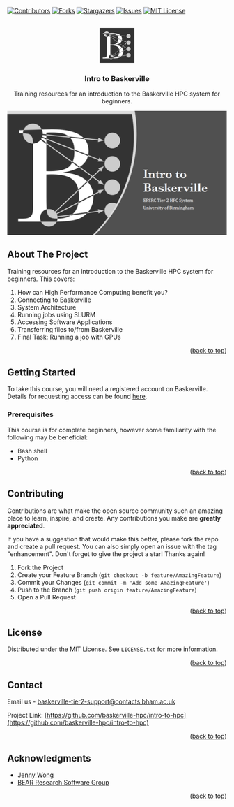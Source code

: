 <a name="readme-top"></a>

<!-- PROJECT SHIELDS -->
[![Contributors][contributors-shield]][contributors-url]
[![Forks][forks-shield]][forks-url]
[![Stargazers][stars-shield]][stars-url]
[![Issues][issues-shield]][issues-url]
[![MIT License][license-shield]][license-url]



<!-- PROJECT LOGO -->
<br />
<div align="center">
  <a href="https://github.com/baskerville-hpc/intro-to-baskerville">
    <img src="images/logo.png" alt="Logo" width="80" height="80">
  </a>

<h3 align="center">Intro to Baskerville</h3>

  <p align="center">
    Training resources for an introduction to the Baskerville HPC system for beginners.
    <br />
  </p>
</div>



![screenshot](images/screenshot.png)

<!-- ABOUT THE PROJECT -->
## About The Project

Training resources for an introduction to the Baskerville HPC system for beginners. This covers:

1. How can High Performance Computing benefit you?
2. Connecting to Baskerville
3. System Architecture
4. Running jobs using SLURM
5. Accessing Software Applications
6. Transferring files to/from Baskerville
7. Final Task: Running a job with GPUs

<p align="right">(<a href="#readme-top">back to top</a>)</p>



<!-- GETTING STARTED -->
## Getting Started

To take this course, you will need a registered account on Baskerville. Details for requesting access can be found [here](https://docs.baskerville.ac.uk/request-access/).

### Prerequisites

This course is for complete beginners, however some familiarity with the following may be beneficial:

- Bash shell
- Python


<p align="right">(<a href="#readme-top">back to top</a>)</p>



<!-- CONTRIBUTING -->
## Contributing

Contributions are what make the open source community such an amazing place to learn, inspire, and create. Any contributions you make are **greatly appreciated**.

If you have a suggestion that would make this better, please fork the repo and create a pull request. You can also simply open an issue with the tag "enhancement".
Don't forget to give the project a star! Thanks again!

1. Fork the Project
2. Create your Feature Branch (`git checkout -b feature/AmazingFeature`)
3. Commit your Changes (`git commit -m 'Add some AmazingFeature'`)
4. Push to the Branch (`git push origin feature/AmazingFeature`)
5. Open a Pull Request

<p align="right">(<a href="#readme-top">back to top</a>)</p>



<!-- LICENSE -->
## License

Distributed under the MIT License. See `LICENSE.txt` for more information.

<p align="right">(<a href="#readme-top">back to top</a>)</p>



<!-- CONTACT -->
## Contact

Email us - baskerville-tier2-support@contacts.bham.ac.uk

Project Link: [https://github.com/baskerville-hpc/intro-to-hpc](https://github.com/baskerville-hpc/intro-to-hpc)

<p align="right">(<a href="#readme-top">back to top</a>)</p>



<!-- ACKNOWLEDGMENTS -->
## Acknowledgments

* [Jenny Wong](https://github.com/jnywong)
* [BEAR Research Software Group](https://github.com/bear-rsg)

<p align="right">(<a href="#readme-top">back to top</a>)</p>



<!-- MARKDOWN LINKS & IMAGES -->
<!-- https://www.markdownguide.org/basic-syntax/#reference-style-links -->
[contributors-shield]: https://img.shields.io/github/contributors/baskerville-hpc/intro-to-baskerville.svg?style=for-the-badge
[contributors-url]: https://github.com/baskerville-hpc/intro-to-baskerville/graphs/contributors
[forks-shield]: https://img.shields.io/github/forks/baskerville-hpc/intro-to-baskerville.svg?style=for-the-badge
[forks-url]: https://github.com/baskerville-hpc/intro-to-baskerville/network/members
[stars-shield]: https://img.shields.io/github/stars/baskerville-hpc/intro-to-baskerville.svg?style=for-the-badge
[stars-url]: https://github.com/baskerville-hpc/intro-to-baskerville/stargazers
[issues-shield]: https://img.shields.io/github/issues/baskerville-hpc/intro-to-baskerville.svg?style=for-the-badge
[issues-url]: https://github.com/baskerville-hpc/intro-to-baskerville/issues
[license-shield]: https://img.shields.io/github/license/baskerville-hpc/intro-to-baskerville.svg?style=for-the-badge
[license-url]: https://github.com/baskerville-hpc/intro-to-baskerville/blob/master/LICENSE.txt
